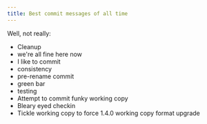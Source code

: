 ```yaml
---
title: Best commit messages of all time
---
```


Well, not really:

-   Cleanup
-   we're all fine here now
-   I like to commit
-   consistency
-   pre-rename commit
-   green bar
-   testing
-   Attempt to commit funky working copy
-   Bleary eyed checkin
-   Tickle working copy to force 1.4.0 working copy format upgrade
